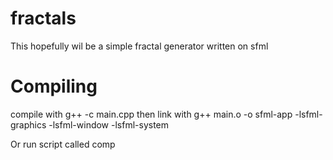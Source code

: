 # fractals

This hopefully wil be a simple fractal generator written on sfml

# Compiling

compile with 
g++ -c main.cpp
then link with
g++ main.o -o sfml-app -lsfml-graphics -lsfml-window -lsfml-system

Or run script called comp
